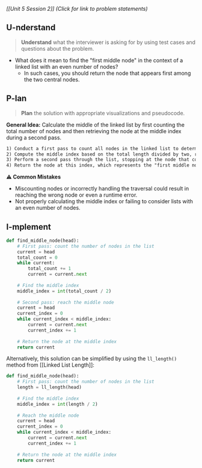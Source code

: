 *[[Unit 5 Session 2]] (Click for link to problem statements)*

## U-nderstand
 
> **Understand** what the interviewer is asking for by using test cases and questions about the problem.

- What does it mean to find the "first middle node" in the context of a linked list with an even number of nodes?
  - In such cases, you should return the node that appears first among the two central nodes.

## P-lan

> **Plan** the solution with appropriate visualizations and pseudocode.

**General Idea:** Calculate the middle of the linked list by first counting the total number of nodes and then retrieving the node at the middle index during a second pass.

```markdown
1) Conduct a first pass to count all nodes in the linked list to determine its length.
2) Compute the middle index based on the total length divided by two, rounding down if necessary.
3) Perform a second pass through the list, stopping at the node that corresponds to the middle index.
4) Return the node at this index, which represents the "first middle node" in cases where there are two middle nodes.
```

**⚠️ Common Mistakes**

- Miscounting nodes or incorrectly handling the traversal could result in reaching the wrong node or even a runtime error.
- Not properly calculating the middle index or failing to consider lists with an even number of nodes.

## I-mplement

```python
def find_middle_node(head):
    # First pass: count the number of nodes in the list
    current = head
    total_count = 0
    while current:
        total_count += 1
        current = current.next
    
    # Find the middle index
    middle_index = int(total_count / 2)
    
    # Second pass: reach the middle node
    current = head
    current_index = 0
    while current_index < middle_index:
        current = current.next
        current_index += 1
    
    # Return the node at the middle index
    return current
```

Alternatively, this solution can be simplified by using the `ll_length()` method from [[Linked List Length]]:

```python
def find_middle_node(head):
    # First pass: count the number of nodes in the list
    length = ll_length(head)
    
    # Find the middle index
    middle_index = int(length / 2)
    
    # Reach the middle node
    current = head
    current_index = 0
    while current_index < middle_index:
        current = current.next
        current_index += 1
    
    # Return the node at the middle index
    return current
```
